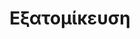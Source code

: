 ---
layout: timeline 
title: Εξατομίκευση 
image_url: /images/plage-braille.jpg
caption: Ιδιαίτερη αποδοχή φαίνεται να έχουν τεχνολογικές εφαρμογές οι οποίες επιτρέπουν τη διαμόρφωση του τύπου αλληλεπίδρασης με του χρήστες, όπως για παράδειγμα προσαρμογή του περιβάλλοντος απεικόνισης, επιλογή του τρόπου εισαγωγής ή/και παρουσίασης της πληροφορίας. 
events:
  - google-glass 
  - plage-braille
  - iphone-jobs
  - menu-bar-extras
  - squeakos
  - image-zoom
  - sortable-list
---
